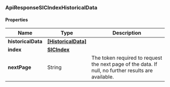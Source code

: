 
[//]: # (CLASS:ApiResponseSICIndexHistoricalData)

[//]: # (KIND:object)

### ApiResponseSICIndexHistoricalData

#### Properties

[//]: # (START_DEFINITION)

Name | Type | Description
------------ | ------------- | -------------
**historicalData** | [**[HistoricalData]**](HistoricalData.md) |  &nbsp;
**index** | [**SICIndex**](SICIndex.md) |  &nbsp;
**nextPage** | String | The token required to request the next page of the data. If null, no further results are available. &nbsp;

[//]: # (END_DEFINITION)


[//]: # (CONTAINED_CLASS:HistoricalData)


[//]: # (CONTAINED_CLASS:SICIndex)





